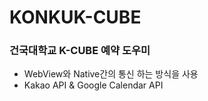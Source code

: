 # KONKUK-CUBE
### 건국대학교 K-CUBE 예약 도우미

- WebView와 Native간의 통신 하는 방식을 사용
- Kakao API & Google Calendar API
